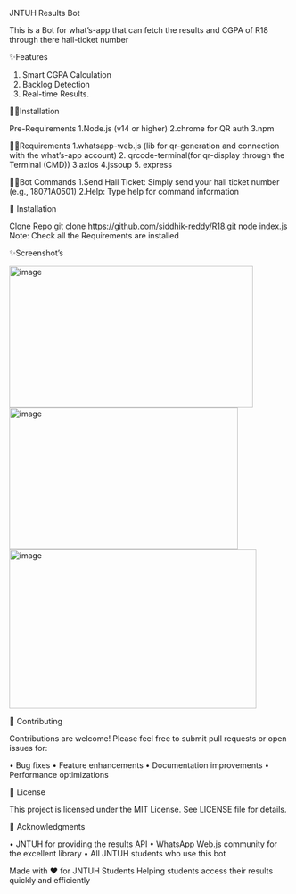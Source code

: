 JNTUH Results Bot

This is a Bot for what’s-app that can fetch the results and CGPA of R18 through there hall-ticket number

✨Features

1.	Smart CGPA Calculation
2.	Backlog Detection
3.	Real-time Results.
   
🧑‍💻Installation

Pre-Requirements
1.Node.js (v14 or higher)
2.chrome for QR auth
3.npm

🧑‍💻Requirements
1.whatsapp-web.js (lib for qr-generation and connection with the what’s-app account)
2. qrcode-terminal(for qr-display through the Terminal (CMD))
3.axios
4.jssoup
5. express

🧑‍💻Bot Commands
1.Send Hall Ticket: Simply send your hall ticket number (e.g., 18071A0501)
2.Help: Type help for command information

🚀 Installation

Clone Repo 
git clone https://github.com/siddhik-reddy/R18.git
node index.js
Note: Check all the Requirements are installed 

✨Screenshot’s
 	 
<img width="437" height="254" alt="image" src="https://github.com/user-attachments/assets/3c9297f7-7ac9-41cf-9553-5eac3039593a" />
<img width="410" height="254" alt="image" src="https://github.com/user-attachments/assets/9746ee18-9ad5-4cd2-ba9b-73ac72bdf3a4" />
<img width="443" height="285" alt="image" src="https://github.com/user-attachments/assets/70e6a717-893c-4da2-a1cd-5a6673beee48" />

🤝 Contributing

Contributions are welcome! Please feel free to submit pull requests or open issues for:

•	Bug fixes
•	Feature enhancements
•	Documentation improvements
•	Performance optimizations

📄 License

This project is licensed under the MIT License. See LICENSE file for details.

🙏 Acknowledgments

•	JNTUH for providing the results API
•	WhatsApp Web.js community for the excellent library
•	All JNTUH students who use this bot

   Made with ❤️ for JNTUH Students
Helping students access their results quickly and efficiently

